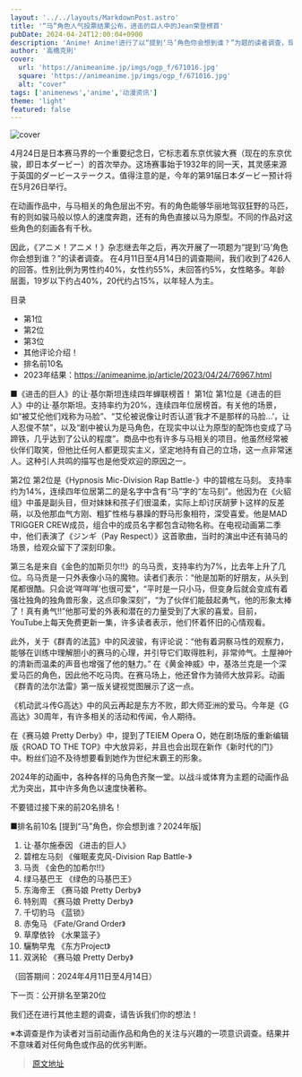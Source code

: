 ```yaml
---
layout: '../../layouts/MarkdownPost.astro'
title: '“马”角色人气投票结果公布，进击的巨人中的Jean荣登榜首'
pubDate: 2024-04-24T12:00:04+0900
description: 'Anime! Anime!进行了以“提到‘马’角色你会想到谁？”为题的读者调查，现在揭晓了结果。'
author: '高橋克則'
cover:
  url: 'https://animeanime.jp/imgs/ogp_f/671016.jpg'
  square: 'https://animeanime.jp/imgs/ogp_f/671016.jpg'
  alt: "cover"
tags: ['animenews','anime','动漫资讯']
theme: 'light'
featured: false
---
```

![cover](https://animeanime.jp/imgs/ogp_f/671016.jpg) 

4月24日是日本赛马界的一个重要纪念日，它标志着东京优骏大赛（现在的东京优骏，即日本ダービー）的首次举办。这场赛事始于1932年的同一天，其灵感来源于英国的ダービーステークス。值得注意的是，今年的第91届日本ダービー预计将在5月26日举行。

在动画作品中，与马相关的角色层出不穷。有的角色能够华丽地驾驭狂野的马匹，有的则如骏马般以惊人的速度奔跑，还有的角色直接以马为原型。不同的作品对这些角色的刻画各有千秋。

因此，《アニメ！アニメ！》杂志继去年之后，再次开展了一项题为“提到‘马’角色你会想到谁？”的读者调查。 
在4月11日至4月14日的调查期间，我们收到了426人的回答。性别比例为男性约40%，女性约55%，未回答约5%，女性略多。年龄层面，19岁以下约占40%，20代约占15%，以年轻人为主。

目录
- 第1位
- 第2位
- 第3位
- 其他评论介绍！
- 排名前10名
- 2023年结果：https://animeanime.jp/article/2023/04/24/76967.html

■《进击的巨人》的让·基尔斯坦连续四年蝉联榜首！
第1位
第1位是《进击的巨人》中的让·基尔斯坦。支持率约为20%，连续四年位居榜首。有关他的场景，如“被艾伦他们戏称为马脸”、“艾伦被说像让时否认道‘我才不是那样的马脸…’，让人忍俊不禁”，以及“剧中被认为是马角色，在现实中以让为原型的配饰也变成了马蹄铁，几乎达到了公认的程度”。商品中也有许多与马相关的项目。他虽然经常被伙伴们取笑，但他比任何人都更现实主义，坚定地持有自己的立场，这一点非常迷人。这种引人共鸣的描写也是他受欢迎的原因之一。

第2位
第2位是《Hypnosis Mic-Division Rap Battle-》中的碧棺左马刻。 
支持率约为14%，连续四年位居第二的是名字中含有“马”字的“左马刻”。他因为在《火貂组》中虽是副头目，但对妹妹和孩子们很温柔，实际上却讨厌胡萝卜这样的反差萌，以及他那血气方刚、粗犷性格与暴躁的野马形象相符，深受喜爱。他是MAD TRIGGER CREW成员，组合中的成员名字都包含动物名称。在电视动画第二季中，他们表演了《ジンギ（Pay Respect）》这首歌曲，当时的演出中还有骑马的场景，给观众留下了深刻印象。

第三名是来自《金色的加斯贝尔!!》的乌马贡，支持率约为7%，比去年上升了几位。乌马贡是一只外表像小马的魔物。读者们表示：“他是加斯的好朋友，从头到尾都很酷。只会说‘咩咩咩’也很可爱”，“平时是一只小马，但变身后就会变成有着强壮独角的独角兽形象，这点印象深刻”，“为了伙伴们能鼓起勇气，他的形象太棒了！真有勇气!!”他那可爱的外表和潜在的力量受到了大家的喜爱。目前，YouTube上每天免费更新一集，许多读者表示，他们怀着怀旧的心情观看。

此外，关于《群青的法蓝》中的风波骏，有评论说：“他有着洞察马性的观察力，能够在训练中理解胆小的赛马的心理，并引导它们取得胜利，非常帅气。土屋神叶的清新而温柔的声音也增强了他的魅力。” 
在《黄金神威》中，基洛兰克是一个深爱马匹的角色，因此他不吃马肉。在赛马场上，他还曾作为骑师大放异彩。动画《群青的法尔法雷》第一版关键视觉图展示了这一点。

《机动武斗传G高达》中的风云再起是东方不败，即大师亚洲的爱马。今年是《G高达》30周年，有许多相关的活动和传闻，令人期待。

在《赛马娘 Pretty Derby》中，提到了TEIEM Opera O，她在剧场版的重新编辑版《ROAD TO THE TOP》中大放异彩，并且也会出现在新作《新时代的门》中。粉丝们迫不及待想要看到她作为世纪末霸王的形象。

2024年的动画中，各种各样的马角色齐聚一堂。以战斗或体育为主题的动画作品尤为突出，其中许多角色以速度快著称。

不要错过接下来的前20名排名！

■排名前10名
[提到“马”角色，你会想到谁？2024年版]
1. 让·基尔施泰因 《进击的巨人》
2. 碧棺左马刻 《催眠麦克风-Division Rap Battle-》
3. 马贡 《金色的加希尔!!》
4. 绿马基巴王 《绿色的马基巴王》
5. 东海帝王 《赛马娘 Pretty Derby》
6. 特别周 《赛马娘 Pretty Derby》
7. 千切豹马 《蓝锁》
8. 赤兔马 《Fate/Grand Order》
8. 草摩依铃 《水果篮子》
10. 驪駒早鬼 《东方Project》
10. 双涡轮 《赛马娘 Pretty Derby》

（回答期间：2024年4月11日至4月14日）

下一页：公开排名至第20位

我们还在进行其他主题的调查，请告诉我们你的想法！

※本调查是作为读者对当前动画作品和角色的关注与兴趣的一项意识调查。结果并不意味着对任何角色或作品的优劣判断。 

>[原文地址](https://animeanime.jp/article/2024/04/24/84040.html)  